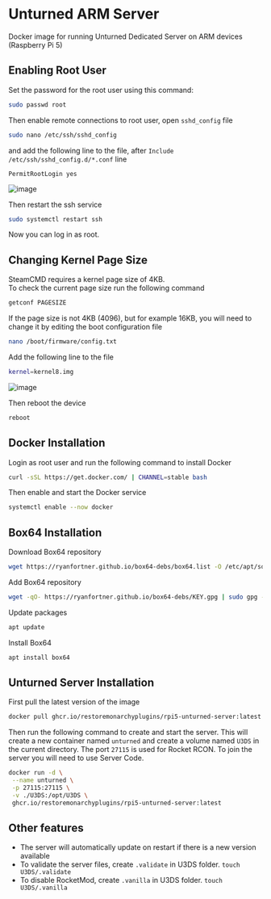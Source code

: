 # Unturned ARM Server
Docker image for running Unturned Dedicated Server on ARM devices (Raspberry Pi 5)

## Enabling Root User
Set the password for the root user using this command:
```sh
sudo passwd root
```
Then enable remote connections to root user, open `sshd_config` file
```sh
sudo nano /etc/ssh/sshd_config
```
and add the following line to the file, after `Include /etc/ssh/sshd_config.d/*.conf` line

```
PermitRootLogin yes
```
![image](https://github.com/user-attachments/assets/e501f641-8f80-40af-840f-b20e62bb9854)

Then restart the ssh service
```sh
sudo systemctl restart ssh
```

Now you can log in as root.

## Changing Kernel Page Size
SteamCMD requires a kernel page size of 4KB.  
To check the current page size run the following command
```sh
getconf PAGESIZE
```

If the page size is not 4KB (4096), but for example 16KB, you will need to change it by editing the boot configuration file
```sh
nano /boot/firmware/config.txt
```

Add the following line to the file
```sh
kernel=kernel8.img
```
![image](https://github.com/user-attachments/assets/42199015-c340-40e9-a502-5cc62aa07d2c)


Then reboot the device
```sh
reboot
```

## Docker Installation
Login as root user and run the following command to install Docker
```sh
curl -sSL https://get.docker.com/ | CHANNEL=stable bash
```
Then enable and start the Docker service
```sh
systemctl enable --now docker
```

## Box64 Installation
Download Box64 repository
```sh
wget https://ryanfortner.github.io/box64-debs/box64.list -O /etc/apt/sources.list.d/box64.list
```
Add Box64 repository
```sh
wget -qO- https://ryanfortner.github.io/box64-debs/KEY.gpg | sudo gpg --dearmor -o /etc/apt/trusted.gpg.d/box64-debs-archive-keyring.gpg
```
Update packages
```sh
apt update
```
Install Box64
```sh
apt install box64
```

## Unturned Server Installation
First pull the latest version of the image
```sh
docker pull ghcr.io/restoremonarchyplugins/rpi5-unturned-server:latest
```
Then run the following command to create and start the server. This will create a new container named `unturned` and create a volume named `U3DS` in the current directory. The port `27115` is used for Rocket RCON. To join the server you will need to use Server Code.
```sh
docker run -d \
 --name unturned \
 -p 27115:27115 \
 -v ./U3DS:/opt/U3DS \
 ghcr.io/restoremonarchyplugins/rpi5-unturned-server:latest
```

## Other features
- The server will automatically update on restart if there is a new version available
- To validate the server files, create `.validate` in U3DS folder. `touch U3DS/.validate`
- To disable RocketMod, create `.vanilla` in U3DS folder. `touch U3DS/.vanilla`
